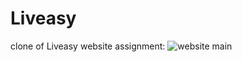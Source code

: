 # Liveasy
clone of Liveasy website
assignment:
![website main](https://user-images.githubusercontent.com/75625675/188305769-11f2dc13-1d6d-45f8-8087-6f0fbe57ca5a.png)
